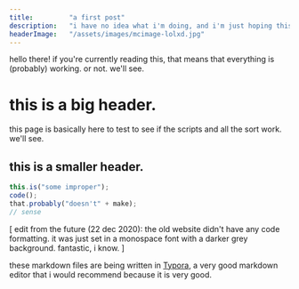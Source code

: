 ```yaml
---
title:         "a first post"
description:   "i have no idea what i'm doing, and i'm just hoping this works correctly."
headerImage:   "/assets/images/mcimage-lolxd.jpg"
---
```


hello there! if you're currently reading this, that means that everything is (probably) working. or not. we'll see.

# this is a big header.

this page is basically here to test to see if the scripts and all the sort work. we'll see.

## this is a smaller header.

```js
this.is("some improper");
code();
that.probably("doesn't" + make);
// sense
```

<p class="emphasis-highlight">
[ edit from the future (22 dec 2020): the old website didn't have any code formatting. it was just set in a monospace font with a darker grey background. fantastic, i know. ]
</p>

these markdown files are being written in [Typora](https://typora.io), a very good markdown editor that i would recommend because it is very good.
